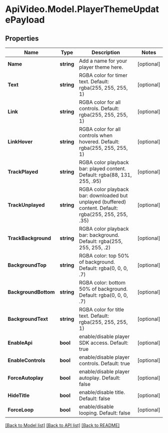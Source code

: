 # ApiVideo.Model.PlayerThemeUpdatePayload

## Properties

Name | Type | Description | Notes
------------ | ------------- | ------------- | -------------
**Name** | **string** | Add a name for your player theme here. | [optional] 
**Text** | **string** | RGBA color for timer text. Default: rgba(255, 255, 255, 1) | [optional] 
**Link** | **string** | RGBA color for all controls. Default: rgba(255, 255, 255, 1) | [optional] 
**LinkHover** | **string** | RGBA color for all controls when hovered. Default: rgba(255, 255, 255, 1) | [optional] 
**TrackPlayed** | **string** | RGBA color playback bar: played content. Default: rgba(88, 131, 255, .95) | [optional] 
**TrackUnplayed** | **string** | RGBA color playback bar: downloaded but unplayed (buffered) content. Default: rgba(255, 255, 255, .35) | [optional] 
**TrackBackground** | **string** | RGBA color playback bar: background. Default: rgba(255, 255, 255, .2) | [optional] 
**BackgroundTop** | **string** | RGBA color: top 50% of background. Default: rgba(0, 0, 0, .7) | [optional] 
**BackgroundBottom** | **string** | RGBA color: bottom 50% of background. Default: rgba(0, 0, 0, .7) | [optional] 
**BackgroundText** | **string** | RGBA color for title text. Default: rgba(255, 255, 255, 1) | [optional] 
**EnableApi** | **bool** | enable/disable player SDK access. Default: true | [optional] 
**EnableControls** | **bool** | enable/disable player controls. Default: true | [optional] 
**ForceAutoplay** | **bool** | enable/disable player autoplay. Default: false | [optional] 
**HideTitle** | **bool** | enable/disable title. Default: false | [optional] 
**ForceLoop** | **bool** | enable/disable looping. Default: false | [optional] 

[[Back to Model list]](../README.md#documentation-for-models) [[Back to API list]](../README.md#documentation-for-api-endpoints) [[Back to README]](../README.md)

